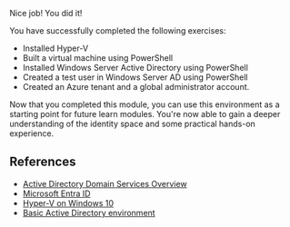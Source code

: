 Nice job! You did it!

You have successfully completed the following exercises:

- Installed Hyper-V
- Built a virtual machine using PowerShell
- Installed Windows Server Active Directory using PowerShell
- Created a test user in Windows Server AD using PowerShell
- Created an Azure tenant and a global administrator account.

Now that you completed this module, you can use this environment as a starting point for future learn modules. You're now able to gain a deeper understanding of the identity space and some practical hands-on experience.

## References

- [Active Directory Domain Services Overview](/windows-server/identity/ad-ds/get-started/virtual-dc/active-directory-domain-services-overview)
- [Microsoft Entra ID](/azure/active-directory/fundamentals/active-directory-whatis)
- [Hyper-V on Windows 10](/virtualization/hyper-v-on-windows/)
- [Basic Active Directory environment](/azure/active-directory/cloud-sync/tutorial-basic-ad-azure)
